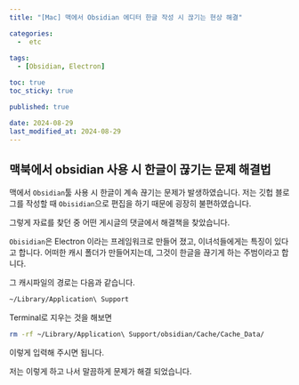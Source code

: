 ```yaml
---
title: "[Mac] 맥에서 Obsidian 에디터 한글 작성 시 끊기는 현상 해결"

categories:
  -  etc
  
tags:
  - [Obsidian, Electron]

toc: true
toc_sticky: true

published: true

date: 2024-08-29
last_modified_at: 2024-08-29
---
```


## 맥북에서 obsidian 사용 시 한글이 끊기는 문제 해결법

맥에서 `Obsidian`툴 사용 시 한글이 계속 끊기는 문제가 발생하였습니다. 저는 깃헙 블로그를 작성할 때 `Obisidian`으로 편집을 하기 때문에 굉장히 불편하였습니다. 

그렇게 자료를 찾던 중 어떤 게시글의 댓글에서 해결책을 찾았습니다.

`Obisidian`은 Electron 이라는 프레임워크로 만들어 졌고, 이녀석들에게는 특징이 있다고 합니다.
어떠한 캐시 폴더가 만들어지는데, 그것이 한글을 끊기게 하는 주범이라고 합니다.

그 캐시파일의 경로는 다음과 같습니다.
```bash
~/Library/Application\ Support
```

Terminal로 지우는 것을 해보면
```bash
rm -rf ~/Library/Application\ Support/obsidian/Cache/Cache_Data/
```

이렇게 입력해 주시면 됩니다.

저는 이렇게 하고 나서 말끔하게 문제가 해결 되었습니다.
